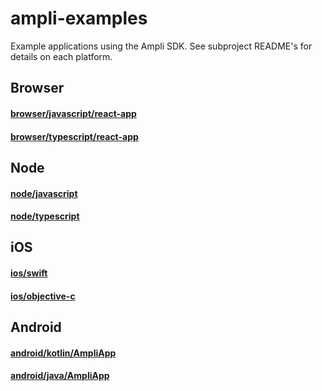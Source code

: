 # ampli-examples
Example applications using the Ampli SDK. 
See subproject README's for details on each platform.

## Browser
#### [browser/javascript/react-app](browser/javascript/react-app)
#### [browser/typescript/react-app](browser/typescript/react-app)

## Node
#### [node/javascript](node/javascript)
#### [node/typescript](node/typescript)

## iOS
####  [ios/swift](ios/swift)
####  [ios/objective-c](ios/objective-c)

## Android
#### [android/kotlin/AmpliApp](android/kotlin/AmpliApp)
#### [android/java/AmpliApp](android/java/AmpliApp)
